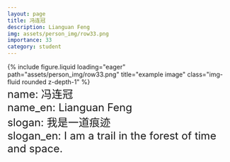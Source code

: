 ```yaml
---
layout: page
title: 冯连冠
description: Lianguan Feng
img: assets/person_img/row33.png
importance: 33
category: student
---
```


<div class="row justify-content-center">
    <div class="col-6 mt-3 mt-md-0">
        {% include figure.liquid loading="eager" path="assets/person_img/row33.png" title="example image" class="img-fluid rounded z-depth-1" %}
    </div>
</div>

<font size="5">
    name: 冯连冠<br>
    name_en: Lianguan Feng<br>
    slogan: 我是一道痕迹<br>
    slogan_en: I am a trail in the forest of time and space.<br>
</font>
